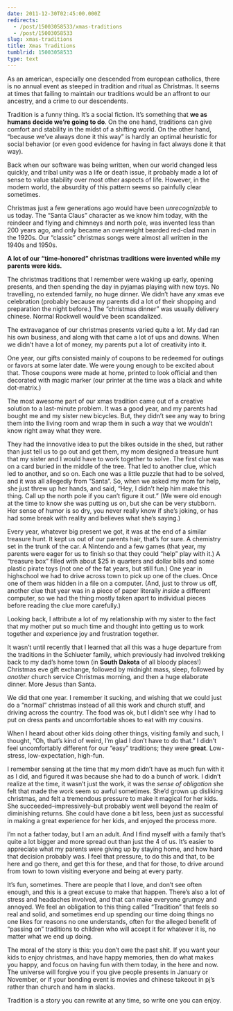 ```yaml
---
date: 2011-12-30T02:45:00.000Z
redirects:
  - /post/15003058533/xmas-traditions
  - /post/15003058533
slug: xmas-traditions
title: Xmas Traditions
tumblrid: 15003058533
type: text
---
```

<p>As an american, especially one descended from european catholics, there
is no annual event as steeped in tradition and ritual as Christmas.  It
seems at times that failing to maintain our traditions would be an
affront to our ancestry, and a crime to our descendents.</p>

<p>Tradition is a funny thing.  It&rsquo;s a social fiction.  It&rsquo;s something that
<strong>we as humans decide we&rsquo;re going to do</strong>.  On the one hand, traditions
can give comfort and stability in the midst of a shifting world.  On the
other hand, &ldquo;because we&rsquo;ve always done it this way&rdquo; is hardly an optimal
heuristic for social behavior (or even good evidence for having in fact
always done it that way).</p>

<p>Back when our software was being
written, when our world changed less quickly, and tribal unity was a
life or death issue, it probably made a lot of sense to value stability
over most other aspects of life.  However, in the modern world, the
absurdity of this pattern seems so painfully clear sometimes.</p>

<p>Christmas just a few generations ago would have been <em>unrecognizable</em> to us
today.  The &ldquo;Santa Claus&rdquo; character as we know him today, with the reindeer
and flying and chimneys and north pole, was invented
less than 200 years ago, and only became an overweight bearded red-clad man in
the 1920s.  Our &ldquo;classic&rdquo; christmas songs were almost all written
in the 1940s and 1950s.</p>

<p><strong>A lot of our &ldquo;time-honored&rdquo; christmas traditions were invented while
my parents were kids.</strong></p>

<p>The christmas traditions that I remember were waking up early, opening
presents, and then spending the day in pyjamas playing with new toys.
No travelling, no extended family, no huge dinner.  We didn&rsquo;t have any
xmas eve celebration (probably because my parents did a lot of their
shopping and preparation the night before.)  The &ldquo;christmas dinner&rdquo; was
usually delivery chinese.  Normal Rockwell would&rsquo;ve been scandalized.</p>

<p>The extravagance of our christmas presents varied quite a lot.
My dad ran his own business, and along with that came a lot of
ups and downs.  When we didn&rsquo;t have a lot of money, my parents put
a lot of creativity into it.</p>

<p>One year, our gifts consisted mainly of coupons to be redeemed for
outings or favors at some later date.  We were young enough to be
excited about that.  Those coupons were made at home, printed
to look official and then decorated with magic marker (our printer at
the time was a black and white dot-matrix.)</p>

<p>The most awesome part of our xmas tradition came out of a creative
solution to a last-minute problem.  It was a good year, and my parents
had bought me
and my sister new bicycles.  But, they didn&rsquo;t see any way to bring them
into the living room and wrap them in such a way that we wouldn&rsquo;t know
right away what they were.</p>

<p>They had the innovative idea to put the bikes outside in the shed,
but rather than just tell us to go out and get them, my mom designed a
treasure hunt that my sister and I would have to work together
to solve.  The first clue was on a card buried in the middle of the
tree.  That led to another clue, which led to another, and so on.  Each
one was a little puzzle that had to be solved, and it was all allegedly
from &ldquo;Santa&rdquo;.  So, when we asked my mom for help, she just threw up her
hands, and said, &ldquo;Hey, I didn&rsquo;t help him make this thing.  Call up the
north pole if you can&rsquo;t figure it out.&rdquo;  (We were old enough at the time
to know she was putting us on, but she can be very stubborn.  Her
sense of humor is so dry, you never really know if she&rsquo;s joking, or
has had some break with reality and believes what she&rsquo;s saying.)</p>

<p>Every year, whatever big present we got, it was at the end of a similar
treasure hunt.  It kept us out of our parents hair, that&rsquo;s for sure.  A
chemistry set in the trunk of the car.  A Nintendo and a few games (that
year, my parents were eager for us to finish so that they could &ldquo;help&rdquo; play
with it.)  A &ldquo;treasure box&rdquo; filled with about $25 in quarters and dollar
bills and some plastic pirate toys (not one of the fat years, but still fun.)
One year in highschool we had to drive across town to pick up one of the
clues.  Once one of them was hidden in a file on a computer.  (And,
just to throw us off, another clue that year was in a piece of paper
literally <em>inside</em> a different computer, so we had the thing mostly taken
apart to individual pieces before reading the clue more carefully.)</p>

<p>Looking back, I attribute a lot of my relationship with my sister to the
fact that my mother put so much time and thought
into getting us to work together and experience joy and frustration
together.</p>

<p>It wasn&rsquo;t until recently that I learned that all this was a huge departure
from the traditions in the Schlueter family, which previously had
involved trekking back to my dad&rsquo;s home town (in <strong>South Dakota</strong> of all
bloody places!)  Christmas eve gift exchange, followed by midnight mass,
sleep, followed by <em>another</em> church service Christmas morning, and then a
huge elaborate dinner.  More Jesus than Santa.</p>

<p>We did that one year.  I remember it sucking, and wishing that we could
just do a &ldquo;normal&rdquo; christmas instead of all this work and church stuff,
and driving across the country.  The food was ok, but I didn&rsquo;t see why I
had to put on dress pants and uncomfortable shoes to eat with my
cousins.</p>

<p>When I heard about other kids doing other
things, visiting family and such,
I thought, &ldquo;Oh, that&rsquo;s kind of weird, I&rsquo;m glad I don&rsquo;t have to do that.&rdquo;
I didn&rsquo;t feel uncomfortably different
for our &ldquo;easy&rdquo; traditions; they were <strong>great</strong>.  Low-stress,
low-expectation, high-fun.</p>

<p>I remember sensing at the time that my mom didn&rsquo;t
have as much fun with it as I did, and figured it was because she had to
do a bunch of work.  I didn&rsquo;t realize at the time, it wasn&rsquo;t just the
work, it was the <em>sense of obligation</em> she felt that made the work seem
so awful sometimes.  She&rsquo;d grown up disliking christmas,
and felt a tremendous pressure to make it magical for her kids.  She
succeeded&ndash;impressively&ndash;but probably went well beyond the realm of
diminishing returns.  She could have done a bit less, been just as
successful in making a great experience for her kids, and enjoyed the
process more.</p>

<p>I&rsquo;m not a father today, but I am an adult.  And I find myself
with a family that&rsquo;s quite a lot bigger and more spread out than just the
4 of us.  It&rsquo;s easier to appreciate what my parents were giving up by
staying home, and how hard that decision probably was.  I feel that
pressure, to do this and that, to be here and go there, and get this for
these, and that for those, to drive around from town to town visiting
everyone and being at every party.</p>

<p>It&rsquo;s fun, sometimes.  There are
people that I love, and don&rsquo;t see often enough, and this is a great
excuse to make that happen.  There&rsquo;s also a lot of stress and
headaches involved, and that can make everyone grumpy and annoyed.  We
feel an obligation to this thing called &ldquo;Tradition&rdquo; that feels so real
and solid, and sometimes end up spending our time
doing things no one likes for reasons no one understands, often for the
alleged benefit of &ldquo;passing on&rdquo; traditions to children who will accept it for
whatever it is, no matter what we end up doing.</p>

<p>The moral of the story is this:
you don&rsquo;t owe the past shit.  If you want
your kids to enjoy christmas, and have happy memories, then do what makes you
happy, and focus on having fun with them today, in the here and now.
The universe will forgive you if
you give people presents in January or November, or if your bonding
event is movies and chinese takeout in pj&rsquo;s rather than church and ham in
slacks.</p>

<p>Tradition is a story you can rewrite at any time, so write one you can
enjoy.</p>
